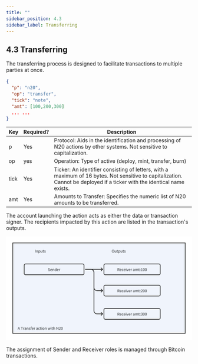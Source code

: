 ```yaml
---
title: ""
sidebar_position: 4.3
sidebar_label: Transferring
---
```


## 4.3 Transferring

The transferring process is designed to facilitate transactions to multiple parties at once.


```json
{ 
  "p": "n20",
  "op": "transfer",
  "tick": "note",
  "amt": [100,200,300]
  ... ...
}
```

| Key | Required? | Description |
| :--- | :--- | --- |
| p | Yes | Protocol: Aids in the identification and processing of N20 actions by other systems. Not sensitive to capitalization. |
| op | yes | Operation: Type of active (deploy, mint, transfer, burn)  |
| tick | Yes | Ticker: An identifier consisting of letters, with a maximum of 16 bytes. Not sensitive to capitalization. Cannot be deployed if a ticker with the identical name exists. |
| amt | Yes | Amounts to Transfer: Specifies the numeric list of N20 amounts to be transferred. |

The account launching the action acts as either the data or transaction signer. The recipients impacted by this action are listed in the transaction's outputs.

![Transfer](./transfer.png)

The assignment of Sender and Receiver roles is managed through Bitcoin transactions.
